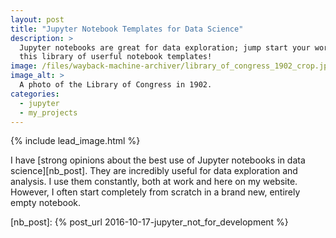 ```yaml
---
layout: post
title: "Jupyter Notebook Templates for Data Science"
description: >
  Jupyter notebooks are great for data exploration; jump start your work with
  this library of userful notebook templates!
image: /files/wayback-machine-archiver/library_of_congress_1902_crop.jpg
image_alt: >
  A photo of the Library of Congress in 1902.
categories: 
  - jupyter
  - my_projects
---
```


{% include lead_image.html %}

I have [strong opinions about the best use of Jupyter notebooks in data science][nb_post]. 
They are incredibly useful for data exploration and analysis. I use them
constantly, both at work and here on my website. However, I often start
completely from scratch in a brand new, entirely empty notebook.


[nb_post]: {% post_url 2016-10-17-jupyter_not_for_development %}

